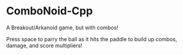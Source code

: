 # ComboNoid-Cpp

A Breakout/Arkanoid game, but with combos!

Press space to parry the ball as it hits the paddle to build up combos, damage, and score multipliers!
